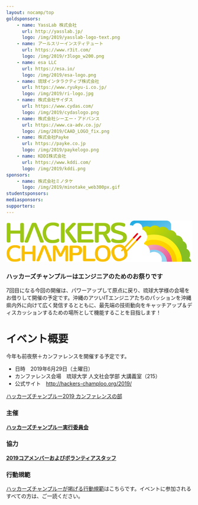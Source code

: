 ```yaml
---
layout: nocamp/top
goldsponsors:
    - name: YassLab 株式会社
      url: http://yasslab.jp/
      logo: /img/2019/yasslab-logo-text.png
    - name: アールスリーインスティテュート
      url: https://www.r3it.com/
      logo: /img/2019/r3logo_w200.png
    - name: esa LLC
      url: https://esa.io/
      logo: /img/2019/esa-logo.png
    - name: 琉球インタラクティブ株式会社
      url: https://www.ryukyu-i.co.jp/
      logo: /img/2019/ri-logo.jpg
    - name: 株式会社サイダス
      url: https://www.cydas.com/
      logo: /img/2019/cydaslogo.png
    - name: 株式会社シーエー・アドバンス
      url: https://www.ca-adv.co.jp/
      logo: /img/2019/CAAD_LOGO_fix.png
    - name: 株式会社Payke
      url: https://payke.co.jp
      logo: /img/2019/paykelogo.png
    - name: KDDI株式会社
      url: https://www.kddi.com/
      logo: /img/2019/kddi.png
sponsors:
    - name: 株式会社ミノタケ
      logo: /img/2019/minotake_web300px.gif
studentsponsors:
mediasponsors:
supporters:
---
```



![ハッカーズチャンプルー](/img/logo/banner.png)


### ハッカーズチャンプルーはエンジニアのためのお祭りです

7回目になる今回の開催は、パワーアップして原点に戻り、琉球大学様の会場をお借りして開催の予定です。沖縄のアツいITエンジニアたちのパッションを沖縄県内外に向けて広く発信するとともに、最先端の技術動向をキャッチアップ＆ディスカッションするための場所として機能することを目指します！

# イベント概要

今年も前夜祭＋カンファレンスを開催する予定です。

 * 日時　2019年6月29日（土曜日）
* カンファレンス会場　琉球大学 人文社会学部 大講義室（215） 
* 公式サイト　http://hackers-champloo.org/2019/

<a class="doorkeeper-registration-widget" href="https://hackers-champloo.doorkeeper.jp/events/91533">ハッカーズチャンプルー2019 カンファレンスの部</a><script src="https://widgets.doorkeeper.jp/w/widget.js"></script>


### 主催

**[ハッカーズチャンプルー実行委員会](/about.html)**

### 協力

**[2019コアメンバーおよびボランティアスタッフ](/2019/staff.html)**


### 行動規範

[ハッカーズチャンプルーが掲げる行動規範](/policy.html)はこちらです。イベントに参加されるすべての方は、ご一読ください。

